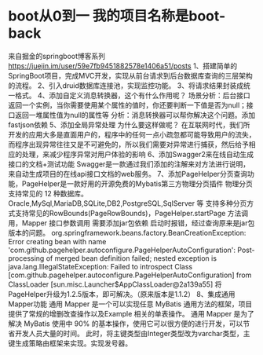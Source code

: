 # boot从0到一 我的项目名称是boot-back
来自掘金的springboot博客系列 https://juejin.im/user/59e7fb9451882578e1406a51/posts
1、搭建简单的SpringBoot项目，完成MVC开发，实现从前台请求到后台数据库查询的三层架构的流程。
2、引入druid数据库连接池，实现监控功能。
3、将请求结果封装成统一格式。
4、添加自定义消息转换器，这个有什么作用呢？
场景分析：后台接口返回一个实例，当你需要使用某个属性的值时，你还要判断一下值是否为null；接口返回一堆属性值为null的属性等
分析：消息转换器可以帮你解决这个问题。添加fastjson依赖
5、添加全局异常处理
为什么要这样做呢？
在互联网时代，我们所开发的应用大多是直面用户的，程序中的任何一点小疏忽都可能导致用户的流失，而程序出现异常往往又是不可避免的，所以我们需要对异常进行捕获，然后给予相应的处理，来减少程序异常对用户体验的影响
6、添加Swagger2来在线自动生成接口的文档+测试功能
Swagger是一款通过我们添加的注解来对方法进行说明，来自动生成项目的在线api接口文档的web服务。
7、添加PageHelper分页查询功能，PageHelper是一款好用的开源免费的Mybatis第三方物理分页插件
物理分页支持常见的 12 种数据库。Oracle,MySql,MariaDB,SQLite,DB2,PostgreSQL,SqlServer 等
支持多种分页方式支持常见的RowBounds(PageRowBounds)，PageHelper.startPage 方法调用，Mapper 接口参数调用
需要添加jar包依赖
启动时报错，经过查询原来是jar包版本的问题。
org.springframework.beans.factory.BeanCreationException: Error creating bean with name 'com.github.pagehelper.autoconfigure.PageHelperAutoConfiguration': Post-processing of merged bean definition failed; nested exception is java.lang.IllegalStateException: Failed to introspect Class [com.github.pagehelper.autoconfigure.PageHelperAutoConfiguration] from ClassLoader [sun.misc.Launcher$AppClassLoader@2a139a55]
将PageHelper升级为1.2.5版本，即可解决。（原来版本是1.1.2）
8、集成通用 Mapper功能
通用 Mapper 是一个可以实现任意 MyBatis 通用方法的框架，项目提供了常规的增删改查操作以及Example 相关的单表操作。
通用 Mapper 是为了解决 MyBatis 使用中 90% 的基本操作，使用它可以很方便的进行开发，可以节省开发人员大量的时间。
此时，将主键类型由Integer类型改为varchar类型，主键生成策略由框架来实现。实现发号器。
